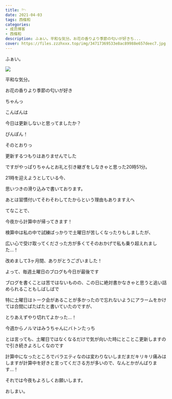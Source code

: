 ```yaml
---
title: 𓆸
date: 2021-04-03
tags: 西條和
categories: 
- 成员博客
- 西條和
description: ふぁい。平和な気分。お花の香りより季節の匂いが好きち...
cover: https://files.zzzhxxx.top/img/34717369533e8ac89988e657deec7.jpg 
---
```








ふぁい。








![](https://files.zzzhxxx.top/img/34717369533e8ac89988e657deec7.jpg)







平和な気分。









お花の香りより季節の匂いが好き














































ちゃんっ















こんばんは




























今日は更新しないと思ってましたか？
























ぴんぽん！









そのとおりっ
















更新するつもりはありませんでした

































ですがやっぱりちゃんとお礼と引き継ぎをしなきゃと思った20時51分。










21時を迎えようとしている今、






思いつきの滑り込みで書いております。














あとは習慣付いてそわそわしてたからという理由もありますえへ



























てなことで、


今夜から計算中が帰ってきます！













検算中は私の中で試練ばっかりで土曜日が苦しくなったりもしましたが、

広い心で受け取ってくださった方が多くてそのおかげで私も乗り超えれました…！
















改めまして3ヶ月間、ありがとうございました！



























よって、毎週土曜日のブログも今日が最後です





















ブログを書くことは苦ではないものの、この日に絶対書かなきゃと思うと追い詰められることもしばしばで












特に土曜日はトーク会があることが多かったので忘れないようにアラームをかけては合間にばたばたと書いていたのですが、

とりあえずやり切れてよかった…！






















今週からノルマはみうちゃんにバトンたっち


















とは言っても、土曜日ではなくなるだけで気が向いた時にとことこ更新しますので引き続きよろしくなのです
























計算中になったところでバラエティなのは変わりないしまだまだキリキリ痛みはしますが計算中を好きと言ってくださる方が多いので、なんとかがんばります…！

















それでは今夜もよろしくお願いします。


















おしまい。


